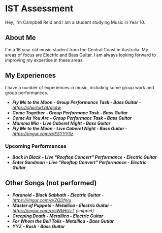 # IST Assessment

Hey, I'm Campbell Reid and I am a student studying Music in Year 10.

## About Me

I'm a 16 year old music student from the Central Coast in Australia. My areas of focus are Electric and Bass Guitar. I am always looking forward to improving my expertise in these areas.

## My Experiences

I have a number of experiences in music, including some group work and group performances.

 - ***Fly Me to the Moon - Group Performance Task - Bass Guitar*** - *https://shorturl.at/giotw*
 - ***Come Together - Group Performace Task - Bass Guitar***
 - ***Come As You Are - Group Performace Task - Bass Guitar***
 - ***Mamma Mia - Live Caberet Night - Bass Guitar***
 - ***Fly Me to the Moon - Live Caberet Night - Bass Guitar*** - *https://imgur.com/a/ESYYY5z*

### Upcoming Performances

 - ***Back in Black - Live "Rooftop Concert" Performance - Electric Guitar***
 - ***Enter Sandman - Live "Rooftop Convert" Performance - Electric Guitar***

## Other Songs (not performed)

 - ***Paranoid - Black Sabbath - Electric Guitar*** - *https://imgur.com/a/ZQDfnIu*
 - ***Master of Puppets - Metallica - Electric Guitar*** - *https://imgur.com/a/sWkHUzT (snippet)*
 - ***Creeping Death - Metallica - Electric Guitar***
 - ***For Whom the Bell Tolls - Metallica - Bass Gutiar***
 - ***YYZ - Rush - Bass Guitar***
